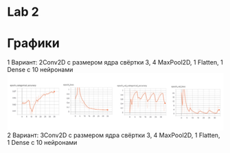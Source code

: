 # Lab 2

# Графики
1 Вариант: 2Conv2D c размером ядра свёртки 3, 4 MaxPool2D, 1 Flatten, 1 Dense c 10 нейронами
![1 Вариант](/Lab2/1.jpg)
2 Вариант: 3Conv2D c размером ядра свёртки 3, 4 MaxPool2D, 1 Flatten, 1 Dense c 10 нейронами
